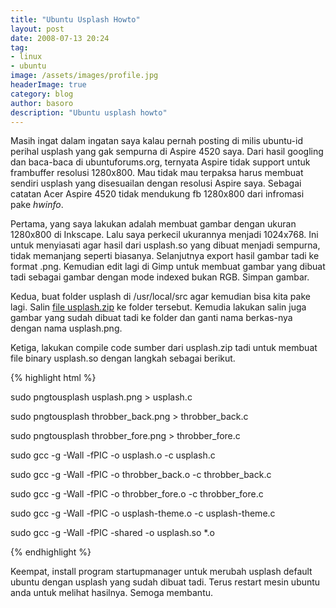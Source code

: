 ```yaml
---
title: "Ubuntu Usplash Howto"
layout: post
date: 2008-07-13 20:24
tag:
- linux
- ubuntu
image: /assets/images/profile.jpg
headerImage: true
category: blog
author: basoro
description: "Ubuntu usplash howto"
---
```


Masih ingat dalam ingatan saya kalau pernah posting di milis ubuntu-id perihal usplash yang gak sempurna di Aspire 4520 saya. Dari hasil googling dan baca-baca di ubuntuforums.org, ternyata Aspire tidak support untuk frambuffer resolusi 1280x800. Mau tidak mau terpaksa harus membuat sendiri usplash yang disesuailan dengan resolusi Aspire saya. Sebagai catatan Acer Aspire 4520 tidak mendukung fb 1280x800 dari infromasi pake <em>hwinfo</em>.

Pertama, yang saya lakukan adalah membuat gambar dengan ukuran 1280x800 di Inkscape. Lalu saya perkecil ukurannya menjadi 1024x768. Ini untuk menyiasati agar hasil dari usplash.so yang dibuat menjadi sempurna, tidak memanjang seperti biasanya. Selanjutnya export hasil gambar tadi ke format .png. Kemudian edit lagi di Gimp untuk membuat gambar yang dibuat tadi sebagai gambar dengan mode indexed bukan RGB. Simpan gambar.

Kedua, buat folder usplash di /usr/local/src agar kemudian bisa kita pake lagi. Salin <a title="Usplash" href="http://www.basoro.com/wp/wp-content/uploads/usplash.zip" target="_blank">file usplash.zip</a> ke folder tersebut. Kemudia lakukan salin juga gambar yang sudah dibuat tadi ke folder dan ganti nama berkas-nya dengan nama usplash.png.

Ketiga, lakukan compile code sumber dari usplash.zip tadi untuk membuat file binary usplash.so dengan langkah sebagai berikut.

{% highlight html %}

sudo pngtousplash usplash.png &gt; usplash.c

sudo pngtousplash throbber_back.png &gt; throbber_back.c

sudo pngtousplash throbber_fore.png &gt; throbber_fore.c

sudo gcc -g -Wall -fPIC -o usplash.o -c usplash.c

sudo gcc -g -Wall -fPIC -o throbber_back.o -c throbber_back.c

sudo gcc -g -Wall -fPIC -o throbber_fore.o -c throbber_fore.c

sudo gcc -g -Wall -fPIC -o usplash-theme.o -c usplash-theme.c

sudo gcc -g -Wall -fPIC -shared -o usplash.so *.o

{% endhighlight %}

Keempat, install program startupmanager untuk merubah usplash default ubuntu dengan usplash yang sudah dibuat tadi. Terus restart mesin ubuntu anda untuk melihat hasilnya. Semoga membantu.
